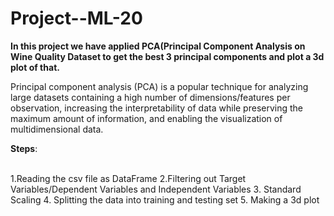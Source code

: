 # Project--ML-20

<table>

**In this project we have applied PCA(Principal Component Analysis on Wine Quality Dataset to get the best 3 principal components and plot a 3d plot of that.**

Principal component analysis (PCA) is a popular technique for analyzing large datasets containing a high number of dimensions/features per observation, increasing the interpretability of data while preserving the maximum amount of information, and enabling the visualization of multidimensional data.


**Steps**:<br></br>

1.Reading the csv file as DataFrame
2.Filtering out Target Variables/Dependent Variables and Independent Variables
3. Standard Scaling
4. Splitting the data into training and testing set
5. Making a 3d plot
  
</table>
